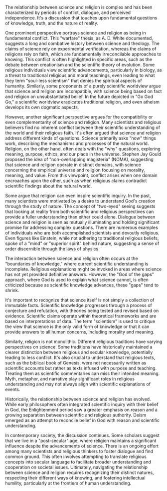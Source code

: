 The relationship between science and religion is complex and has been characterized by periods of conflict, dialogue, and perceived independence. It's a discussion that touches upon fundamental questions of knowledge, truth, and the nature of reality.

One prominent perspective portrays science and religion as being in fundamental conflict. This "warfare" thesis, as A. D. White documented, suggests a long and combative history between science and theology. The claims of science rely on experimental verification, whereas the claims of religions rely on faith, which are fundamentally irreconcilable approaches to knowing. This conflict is often highlighted in specific areas, such as the debate between creationism and the scientific theory of evolution. Some religious individuals view scientific advancements, particularly in biology, as a threat to traditional religious and moral teachings, even leading to what they term "soul-less scientism" that denies the spiritual aspects of humanity. Similarly, some proponents of a purely scientific worldview argue that science and religion are incompatible, with science being based on fact and religion on unsubstantiated belief. In the future depicted in "Go God Go," a scientific worldview eradicates traditional religion, and even atheism develops its own dogmatic aspects.

However, another significant perspective argues for the compatibility or even complementarity of science and religion. Many scientists and religious believers find no inherent conflict between their scientific understanding of the world and their religious faith. It's often argued that science and religion address different kinds of questions. Science primarily asks "how" things work, describing the mechanisms and processes of the natural world. Religion, on the other hand, often deals with the "why" questions, exploring meaning, purpose, ethics, and our place in the universe. Stephen Jay Gould proposed the idea of "non-overlapping magisteria" (NOMA), suggesting that science and religion operate in distinct domains, with science concerning the empirical universe and religion focusing on morality, meaning, and value. From this viewpoint, conflict arises when one domain encroaches upon the other, such as when religious claims contradict scientific findings about the natural world.

Some argue that religion can even inspire scientific inquiry. In the past, many scientists were motivated by a desire to understand God's creation through the study of nature. The concept of "two-eyed" seeing suggests that looking at reality from both scientific and religious perspectives can provide a fuller understanding than either could alone. Dialogue between science and religion is seen as mutually illuminating and holding significant promise for addressing complex questions. There are numerous examples of individuals who are both accomplished scientists and devoutly religious. Even figures like Einstein, while not adhering to traditional religious beliefs, spoke of a "mind" or "superior spirit" behind nature, suggesting a sense of order discernible through the laws of physics.

The interaction between science and religion often occurs at the "boundaries of knowledge," where current scientific understanding is incomplete. Religious explanations might be invoked in areas where science has not yet provided definitive answers. However, the "God of the gaps" approach, where God is used to explain what science cannot, is often criticized because as scientific knowledge advances, these "gaps" tend to shrink.

It's important to recognize that science itself is not simply a collection of immutable facts. Scientific knowledge progresses through a process of conjecture and refutation, with theories being tested and revised based on evidence. Scientific claims operate within theoretical frameworks and are based on interpretations of data. The term "scientism" is used to critique the view that science is the only valid form of knowledge or that it can provide answers to all human concerns, including morality and meaning.

Similarly, religion is not monolithic. Different religious traditions have varying perspectives on science. Some traditions have historically maintained a clearer distinction between religious and secular knowledge, potentially leading to less conflict. It's also crucial to understand that religious texts, such as the biblical book of Genesis, were not necessarily written as scientific accounts but rather as texts infused with purpose and teaching. Treating them as scientific commentaries can miss their intended meaning. Myth, metaphor, and narrative play significant roles in religious understanding and may not always align with scientific explanations of events.

Historically, the relationship between science and religion has evolved. While early philosophers often integrated scientific inquiry with their belief in God, the Enlightenment period saw a greater emphasis on reason and a growing separation between scientific and religious authority. Deism emerged as an attempt to reconcile belief in God with reason and scientific understanding.

In contemporary society, the discussion continues. Some scholars suggest that we live in a "post-secular" age, where religion maintains a significant influence despite the advancements of science. There is an ongoing effort among many scientists and religious thinkers to foster dialogue and find common ground. This often involves attempting to translate religious concepts into secular language to facilitate broader understanding and cooperation on societal issues. Ultimately, navigating the relationship between science and religion requires recognizing their distinct natures, respecting their different ways of knowing, and fostering intellectual humility, particularly at the frontiers of human understanding.